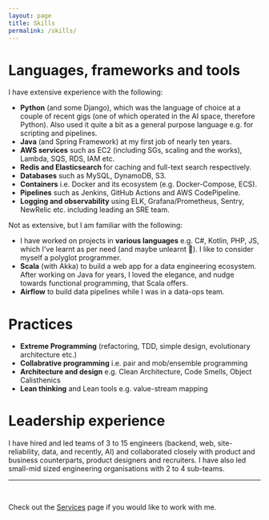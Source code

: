 ```yaml
---
layout: page
title: Skills
permalink: /skills/
---
```


# Languages, frameworks and tools

I have extensive experience with the following:

- **Python** (and some Django), which was the language of choice at a couple of recent gigs (one of which operated in the AI space, therefore Python). Also used it quite a bit as a general purpose language e.g. for scripting and pipelines.
- **Java** (and Spring Framework) at my first job of nearly ten years.
- **AWS services** such as EC2 (including SGs, scaling and the works), Lambda, SQS, RDS, IAM etc.
- **Redis and Elasticsearch** for caching and full-text search respectively.
- **Databases** such as MySQL, DynamoDB, S3.
- **Containers** i.e. Docker and its ecosystem (e.g. Docker-Compose, ECS).
- **Pipelines** such as Jenkins, GitHub Actions and AWS CodePipeline.
- **Logging and observability** using ELK, Grafana/Prometheus, Sentry, NewRelic etc. including leading an SRE team.

Not as extensive, but I am familiar with the following:

- I have worked on projects in **various languages** e.g. C#, Kotlin, PHP, JS, which I've learnt as per need (and maybe unlearnt :see_no_evil:). I like to consider myself a polyglot programmer.
- **Scala** (with Akka) to build a web app for a data engineering ecosystem. After working on Java for years, I loved the elegance, and nudge towards functional programming, that Scala offers.
- **Airflow** to build data pipelines while I was in a data-ops team.

# Practices

- **Extreme Programming** (refactoring, TDD, simple design, evolutionary architecture etc.)
- **Collabrative programming** i.e. pair and mob/ensemble programming
- **Architecture and design** e.g. Clean Architecture, Code Smells, Object Calisthenics
- **Lean thinking** and Lean tools e.g. value-stream mapping

# Leadership experience

I have hired and led teams of 3 to 15 engineers (backend, web, site-reliability, data, and recently, AI) and collaborated closely with product and business counterparts, product designers and recruiters. I have also led small-mid sized engineering organisations with 2 to 4 sub-teams.

---
<br/>

Check out the [Services](/services) page if you would like to work with me.
